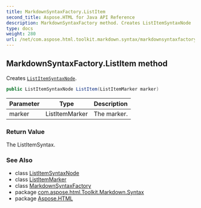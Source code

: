 ```yaml
---
title: MarkdownSyntaxFactory.ListItem
second_title: Aspose.HTML for Java API Reference
description: MarkdownSyntaxFactory method. Creates ListItemSyntaxNode
type: docs
weight: 280
url: /net/com.aspose.html.toolkit.markdown.syntax/markdownsyntaxfactory/listitem/
---
```

## MarkdownSyntaxFactory.ListItem method

Creates [`ListItemSyntaxNode`](../../listitemsyntaxnode/).

```java
public ListItemSyntaxNode ListItem(ListItemMarker marker)
```

| Parameter | Type | Description |
| --- | --- | --- |
| marker | ListItemMarker | The marker. |

### Return Value

The ListItemSyntax.

### See Also

* class [ListItemSyntaxNode](../../listitemsyntaxnode/)
* class [ListItemMarker](../../listitemmarker/)
* class [MarkdownSyntaxFactory](../)
* package [com.aspose.html.Toolkit.Markdown.Syntax](../../markdownsyntaxfactory/)
* package [Aspose.HTML](../../../)
